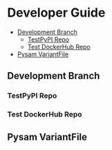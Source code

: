 <!-- omit in toc -->
# Developer Guide

- [Development Branch](#development-branch)
  - [TestPyPI Repo](#testpypi-repo)
  - [Test DockerHub Repo](#test-dockerhub-repo)
- [Pysam VariantFile](#pysam-variantfile)


## Development Branch

### TestPyPI Repo

### Test DockerHub Repo

## Pysam VariantFile
